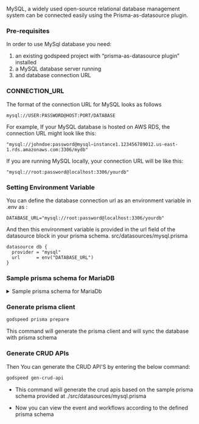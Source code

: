 MySQL, a widely used open-source relational database management system can be connected easily using the Prisma-as-datasource plugin.

### Pre-requisites

In order to use MySql database you need:
 1.	an existing godspeed project with “prisma-as-datasource plugin” installed
 2.	a MySQL database server running
 3.	and database connection URL

### CONNECTION_URL
The format of the connection URL for MySQL looks as follows 
```
mysql://USER:PASSWORD@HOST:PORT/DATABASE
```
For example,
If your MySQL database is hosted on AWS RDS, the connection URL might look like this:
```
"mysql://johndoe:password@mysql–instance1.123456789012.us-east-1.rds.amazonaws.com:3306/mydb"
```

If you are running MySQL locally, your connection URL will be like this:
```
"mysql://root:password@localhost:3306/yourdb"
```

### Setting Environment Variable
You can define the database connection url as an environment variable in .env as :
```
DATABASE_URL="mysql://root:password@localhost:3306/yourdb"
```
And then this environment variable is provided in the url field of the datasource block in your prisma schema.
src/datasources/mysql.prisma
```
datasource db {
  provider = "mysql"
  url      = env("DATABASE_URL") 
}
```

### Sample prisma schema for MariaDB
<details>
<summary> Sample prisma schema for MariaDb </summary>

```
datasource db {
  provider = "mariadb"
  url      = env("DATABASE_URL")
}
generator client {
  provider = "prisma-client-js"
  output = "./prisma-clients/mariadb"
  previewFeatures = ["metrics"]
}

model User {
  id    Int     @id @default(autoincrement())
  email String  @unique
  name  String?
  posts Post[]
}

model Post {
  id        Int     @id @default(autoincrement())
  title     String
  content   String?
  published Boolean @default(false)
  author    User    @relation(fields: [authorId], references: [id])
  authorId  Int
}
```
</details>

### Generate prisma client
```bash
godspeed prisma prepare
```
This command will generate the prisma client and will sync the database with prisma schema

### Generate CRUD APIs
Then You can generate the CRUD API'S by entering the below command:
```bash
godspeed gen-crud-api
```
* This command will generate the crud apis based on the sample prisma schema provided at ./src/datasources/mysql.prisma

* Now you can view the event and workflows according to the defined prisma schema
